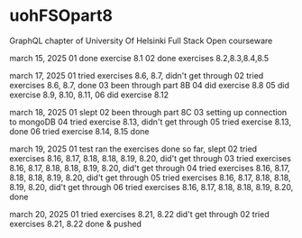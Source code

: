# uohFSOpart8

GraphQL chapter of University Of Helsinki Full Stack Open courseware

march 15, 2025
01 done exercise 8.1
02 done exercises 8.2,8.3,8.4,8.5

march 17, 2025
01 tried exercises 8.6, 8.7, didn't get through
02 tried exercises 8.6, 8.7, done
03 been through part 8B
04 did exercise 8.8
05 did exercise 8.9, 8.10, 8.11,
06 did exercise 8.12

march 18, 2025
01 slept
02 been through part 8C
03 setting up connection to mongoDB
04 tried exercise 8.13, didn't get through
05 tried exercise 8.13, done
06 tried exercise 8.14, 8.15 done

march 19, 2025
01 test ran the exercises done so far, slept
02 tried exercises 8.16, 8.17, 8.18, 8.18, 8.19, 8.20, did't get through
03 tried exercises 8.16, 8.17, 8.18, 8.18, 8.19, 8.20, did't get through
04 tried exercises 8.16, 8.17, 8.18, 8.18, 8.19, 8.20, did't get through
05 tried exercises 8.16, 8.17, 8.18, 8.18, 8.19, 8.20, did't get through
06 tried exercises 8.16, 8.17, 8.18, 8.18, 8.19, 8.20, done

march 20, 2025
01 tried exercises 8.21, 8.22 did't get through
02 tried exercises 8.21, 8.22 done & pushed